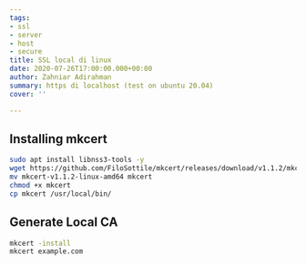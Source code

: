 ```yaml
---
tags:
- ssl
- server
- host
- secure
title: SSL local di linux
date: 2020-07-26T17:00:00.000+00:00
author: Zahniar Adirahman
summary: https di localhost (test on ubuntu 20.04)
cover: ''

---
```

## Installing mkcert

```bash
sudo apt install libnss3-tools -y
wget https://github.com/FiloSottile/mkcert/releases/download/v1.1.2/mkcert-v1.1.2-linux-amd64
mv mkcert-v1.1.2-linux-amd64 mkcert
chmod +x mkcert
cp mkcert /usr/local/bin/
```

## Generate Local CA

```bash
mkcert -install
mkcert example.com
```